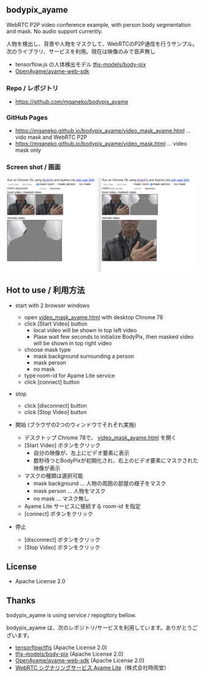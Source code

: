 ## bodypix_ayame

WebRTC P2P video conference example, with person body segmentation and mask. No audio support currently.

人物を検出し、背景や人物をマスクして、WebRTCのP2P通信を行うサンプル。次のライブラリ、サービスを利用。現在は映像のみで音声無し

- tensorflow.js の人体検出モデル [tfjs-models/body-pix](https://github.com/tensorflow/tfjs-models/tree/master/body-pix)
- [OpenAyame/ayame-web-sdk](https://github.com/OpenAyame/ayame-web-sdk)



### Repo / レポジトリ

- https://github.com/mganeko/bodypix_ayame

### GitHub Pages

- https://mganeko.github.io/bodypix_ayame/video_mask_ayame.html ... vido mask and WebRTC P2P
- https://mganeko.github.io/bodypix_ayame/video_mask.html ... video mask only

### Screen shot / 画面

![screen shot](image/bodypix_ayame_mask.png)

## Hot to use / 利用方法

- start with 2 browser windows
  - open [video_mask_ayame.html](https://mganeko.github.io/bodypix_ayame/video_mask_ayame.html) with desktop Chrome 78
  - click [Start Video] button
    - local video will be shown in top left video
    - Plase wait few seconds to initialize BodyPix, then masked video will be shown in top right video
  - choose mask type
    - mask background surrounding a person
    - mask person
    - no mask
  - type room-id for Ayame Lite service
  - click [connect] button
- stop
  - click [disconnect] button
  - click [Stop Video] button

- 開始 (ブラウザの2つのウィンドウでそれぞれ実施)
  - デスクトップ Chrome 78で、 [video_mask_ayame.html](https://mganeko.github.io/bodypix_ayame/video_mask_ayame.html) を開く
  - [Start Video] ボタンをクリック
    - 自分の映像が、左上にビデオ要素に表示
    - 数秒待つとBodyPixが初期化され、右上のビデオ要素にマスクされた映像が表示
  - マスクの種類は選択可能
    - mask background ...  人物の周囲の部屋の様子をマスク
    - mask person ... 人物をマスク
    - no mask ... マスク無し
  - Ayame Lite サービスに接続する room-id を指定
  - [connect] ボタンをクリック
- 停止
  - [disconnect] ボタンをクリック
  - [Stop Video] ボタンをクリック



## License

- Apache License 2.0

## Thanks

bodypix_ayame is using service / repogitory bellow.

bodypix_ayame は、次のレポジトリ/サービスを利用しています。ありがとうございます。

- [tensorflow/tfjs](https://github.com/tensorflow/tfjs) (Apache License 2.0)
- [tfjs-models/body-pix](https://github.com/tensorflow/tfjs-models/tree/master/body-pix)  (Apache License 2.0)
- [OpenAyame/ayame-web-sdk](https://github.com/OpenAyame/ayame-web-sdk)  (Apache License 2.0)
- [WebRTC シグナリングサービス Ayame Lite](https://ayame-lite.shiguredo.jp/beta)（株式会社時雨堂）

